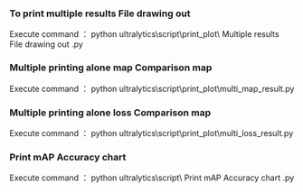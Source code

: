 
###  To print multiple results File drawing out 

 Execute command ：
python ultralytics\script\print_plot\ Multiple results File drawing out .py


###  Multiple printing alone map Comparison map 

 Execute command ：
python ultralytics\script\print_plot\multi_map_result.py


###  Multiple printing alone loss Comparison map 

 Execute command ：
python ultralytics\script\print_plot\multi_loss_result.py


###  Print mAP Accuracy chart 

 Execute command ：
python ultralytics\script\ Print mAP Accuracy chart .py